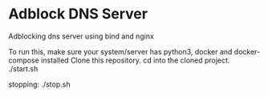 # Adblock DNS Server
Adblocking dns server using bind and nginx

To run this, make sure your system/server has python3, docker and docker-compose installed
Clone this repository.
cd into the cloned project.
./start.sh

stopping: ./stop.sh
